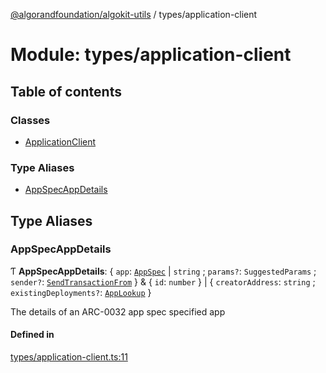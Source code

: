 [@algorandfoundation/algokit-utils](../README.md) / types/application-client

# Module: types/application-client

## Table of contents

### Classes

- [ApplicationClient](../classes/types_application_client.ApplicationClient.md)

### Type Aliases

- [AppSpecAppDetails](types_application_client.md#appspecappdetails)

## Type Aliases

### AppSpecAppDetails

Ƭ **AppSpecAppDetails**: { `app`: [`AppSpec`](../interfaces/types_appspec.AppSpec.md) \| `string` ; `params?`: `SuggestedParams` ; `sender?`: [`SendTransactionFrom`](types_transaction.md#sendtransactionfrom)  } & { `id`: `number`  } \| { `creatorAddress`: `string` ; `existingDeployments?`: [`AppLookup`](../interfaces/types_app.AppLookup.md)  }

The details of an ARC-0032 app spec specified app

#### Defined in

[types/application-client.ts:11](https://github.com/algorandfoundation/algokit-utils-ts/blob/main/src/types/application-client.ts#L11)
